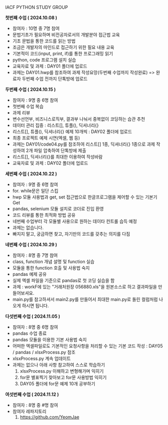 IACF PYTHON STUDY GROUP

**첫번째 수업 ( 2024.10.08 )**
 - 참여자 : 10명 중 7명 참여
 - 문법기초가 필요하며 비전공자로서의 개발분야 접근법 교육
 - 기초 문법을 통한 코드를 읽는 방법
 - 조금은 개발자의 마인드로 접근하기 위한 필요 내용 교육
 - 기본적이 코드(input, print, if)를 통한 프로그래밍 읽기
 - python, code 프로그램 설치 실습
 - 교육자료 및 과제 : DAY01 폴더에 업로드
 - 과제는 DAY01.hwp를 참조하여 과제 작성요망(두번째 수업까지 작성완료) => 완료자 두번째 수업 전까지 단톡방에 업로드

**두번째 수업 ( 2024.10.15 )**
 - 참여자 : 9명 중 6명 참여
 - 첫번째 수업 복습
 - 과제 리뷰
 - 변수선언부, 비즈니스로직부, 결과부 나눠서 중복없이 코딩하는 습관 추천
 - 데이터 관리 집중 : 리스트[], 튜플(), 딕셔너리{}
 - 리스트[], 튜플(), 딕셔너리{} 예제 10개씩 : DAY02 폴더에 업로드
 - 최종 프로젝트 예제 시연(엑셀, 웹 등)
 - 과제는 DAY01/code04.py를 참조하여 리스트[] 1종, 딕셔너리{}  1종으로 과제 작성하여 2개 파일 압축하여 단톡방에 제출
 - 리스트[], 딕셔너리{}를 최대한 이용하여 작성바람
 - 교육자료 및 과제 : DAY02 폴더에 업로드

**세번째 수업 ( 2024.10.22 )**
 - 참여자 : 9명 중 6명 참여
 - for. while문은 일단 스킵
 - hwp 모듈 사용법과 get, set 접근법으로 한글프로그램을 제어할 수 있는 기본기 Get
 - pandas, selenium 모듈 설치로 코더로 진입 환영
 - 코드 리뷰를 통한 최적화 방법 공유
 - 네번째 수업부터 각 모듈별 사용으로 원하는 데이타 컨트롤 습득 예정
 - 과제는 없습니다.
 - 빠지지 말고, 궁금하면 찾고, 자기만의 코드를 갖추는 의지를 다짐

**네번째 수업 ( 2024.10.29 )**
 - 참여자 : 8명 중 7명 참여
 - class, function 개념 설명 및 function 실습
 - 모듈을 통한 function 호출 및 사용법 숙지 
 - pandas 예제 공유
 - 실제 엑셀 파일을 기준으로 pandas로 첫 코딩 실습을 함
 - 과제 : workF에 있는 "거래처원장 056880.xls"을 원본소스로 하고 결과파일을 만들어보셔요.
 - main.py를 참고하셔서 main2.py를 만들어서 최대한 main.py로 돌린 컬럼처럼 나오게 하시면 됩니다.

**다섯번째 수업 ( 2024.11.05 )**
 - 참여자 : 8명 중 6명 참여
 - pandas 수업 종료
 - pandas 모듈을 이용한 기본 사용법 숙지
 - 어떠한 엑셀파일로도 기본적인 요청사항을 처리할 수 있는 기본 코드 작성 : DAY05 / pandas / xlsxProcess.py 참조
 - xlsxProcess.py 계속 업데이트
 - 과제는 없으나 아래 사항 참고하여 스스로 학습하기
   1. xlsxProcess.py 이해하고 변형해가며 익히기
   2. for문 별표찍기 찾아보고 for문 사용방법 익히기
   3. DAY05 폴더에 for문 예제 10개 공부하기

**여섯번째 수업 ( 2024.11.12 )**
 - 참여자 : 8명 중 #명 참여
 - 참여자 레파지토리
   1. https://github.com/YeomJae
